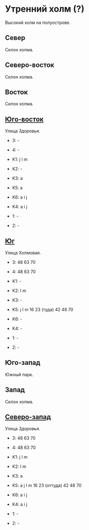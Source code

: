 # Утренний холм (?)

Высокий холм на полуострове.

## Север

Склон холма.

## Северо-восток

Склон холма.

## Восток

Склон холма.

## [Юго-восток](./510145.md)

Улица *Здоровья*.

* 3:    -
* 4:    -
* K1:   j   l   m
* K2:   -
* K3:   a
* K5:   a

* K6:   a   i   j
* K4:   a   i   j
* 1:    -
* 2:    -

## [Юг](./505150.md)

Улица Холмовая.

* 3:    48  63  70
* 4:    48  63  70
* K1:   -
* K2:   l   m
* K3:   -
* K5:   j   l   m
        16  23 (туда)   42  48  70

* K6:   -
* K4:   -
* 1:    -
* 2:    -

## Юго-запад

Южный парк.

## Запад

Склон холма.

## [Северо-запад](./11500025.md)

Улица *Здоровья*.

* 3:    48  63  70
* 4:    48  63  70
* K1:   j   l   m
* K2:   l   m
* K3:   a
* K5:   a   j   l   m
        16  23 (оттуда) 42  48  70

* K6:   a   i   j
* K4:   a   i   j
* 1:    -
* 2:    -
